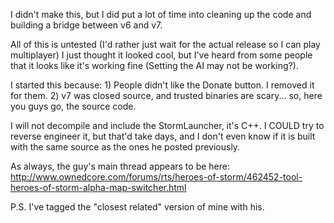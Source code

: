 I didn't make this, but I did put a lot of time into cleaning up the code and building a bridge between v6 and v7.

All of this is untested (I'd rather just wait for the actual release so I can play multiplayer)
I just thought it looked cool, but I've heard from some people that it looks like it's working fine (Setting the AI may not be working?).

I started this because:
	1) People didn't like the Donate button. I removed it for them.
	2) v7 was closed source, and trusted binaries are scary...
so, here you guys go, the source code.

I will not decompile and include the StormLauncher, it's C++. I COULD try to reverse engineer it, but that'd take days, 
and I don't even know if it is built with the same source as the ones he posted previously.

As always, the guy's main thread appears to be here:
http://www.ownedcore.com/forums/rts/heroes-of-storm/462452-tool-heroes-of-storm-alpha-map-switcher.html

P.S. I've tagged the "closest related" version of mine with his.